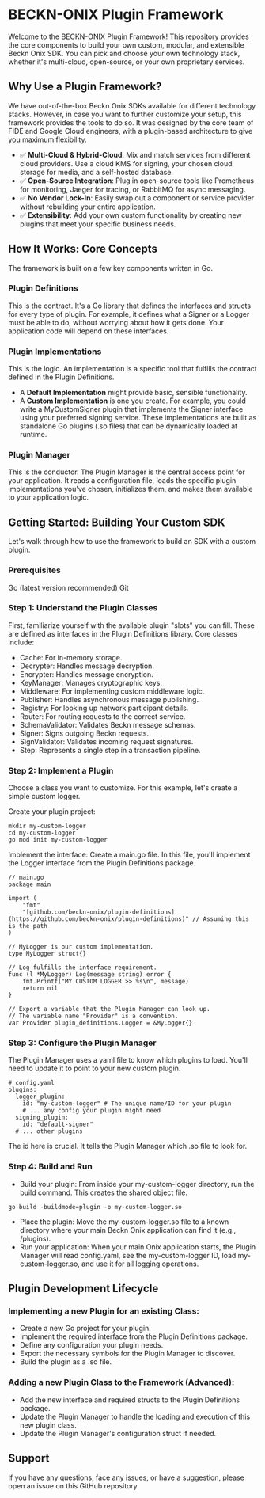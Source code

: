 # BECKN-ONIX Plugin Framework

Welcome to the BECKN-ONIX Plugin Framework! This repository provides the core components to build your own custom, modular, and extensible Beckn Onix SDK. You can pick and choose your own technology stack, whether it's multi-cloud, open-source, or your own proprietary services.

## Why Use a Plugin Framework?

We have out-of-the-box Beckn Onix SDKs available for different technology stacks. However, in case you want to further customize your setup, this framework provides the tools to do so.
It was designed by the core team of FIDE and Google Cloud engineers, with a plugin-based architecture to give you maximum flexibility.

- ✅ **Multi-Cloud & Hybrid-Cloud**: Mix and match services from different cloud providers. Use a cloud KMS for signing, your chosen cloud storage for media, and a self-hosted database.
- ✅ **Open-Source Integration**: Plug in open-source tools like Prometheus for monitoring, Jaeger for tracing, or RabbitMQ for async messaging.
- ✅ **No Vendor Lock-In**: Easily swap out a component or service provider without rebuilding your entire application.
- ✅ **Extensibility**: Add your own custom functionality by creating new plugins that meet your specific business needs.

## How It Works: Core Concepts

The framework is built on a few key components written in Go.

### Plugin Definitions

This is the contract. It's a Go library that defines the interfaces and structs for every type of plugin. For example, it defines what a Signer or a Logger must be able to do, without worrying about how it gets done. Your application code will depend on these interfaces.

### Plugin Implementations

This is the logic. An implementation is a specific tool that fulfills the contract defined in the Plugin Definitions.

- A **Default Implementation** might provide basic, sensible functionality.
- A **Custom Implementation** is one you create. For example, you could write a MyCustomSigner plugin that implements the Signer interface using your preferred signing service.
These implementations are built as standalone Go plugins (.so files) that can be dynamically loaded at runtime.

### Plugin Manager

This is the conductor. The Plugin Manager is the central access point for your application. It reads a configuration file, loads the specific plugin implementations you've chosen, initializes them, and makes them available to your application logic.

## Getting Started: Building Your Custom SDK

Let's walk through how to use the framework to build an SDK with a custom plugin.

### Prerequisites
Go (latest version recommended)
Git

### Step 1: Understand the Plugin Classes

First, familiarize yourself with the available plugin "slots" you can fill. These are defined as interfaces in the Plugin Definitions library. Core classes include:
- Cache: For in-memory storage.
- Decrypter: Handles message decryption.
- Encrypter: Handles message encryption.
- KeyManager: Manages cryptographic keys.
- Middleware: For implementing custom middleware logic.
- Publisher: Handles asynchronous message publishing.
- Registry: For looking up network participant details.
- Router: For routing requests to the correct service.
- SchemaValidator: Validates Beckn message schemas.
- Signer: Signs outgoing Beckn requests.
- SignValidator: Validates incoming request signatures.
- Step: Represents a single step in a transaction pipeline.

### Step 2: Implement a Plugin
Choose a class you want to customize. For this example, let's create a simple custom logger.

Create your plugin project:
```
mkdir my-custom-logger
cd my-custom-logger
go mod init my-custom-logger
```

Implement the interface: Create a main.go file. In this file, you'll implement the Logger interface from the Plugin Definitions package.
```
// main.go
package main

import (
    "fmt"
    "[github.com/beckn-onix/plugin-definitions](https://github.com/beckn-onix/plugin-definitions)" // Assuming this is the path
)

// MyLogger is our custom implementation.
type MyLogger struct{}

// Log fulfills the interface requirement.
func (l *MyLogger) Log(message string) error {
    fmt.Printf("MY CUSTOM LOGGER >> %s\n", message)
    return nil
}

// Export a variable that the Plugin Manager can look up.
// The variable name "Provider" is a convention.
var Provider plugin_definitions.Logger = &MyLogger{}
```

### Step 3: Configure the Plugin Manager

The Plugin Manager uses a yaml file to know which plugins to load. You'll need to update it to point to your new custom plugin.
```
# config.yaml
plugins:
  logger_plugin:
    id: "my-custom-logger" # The unique name/ID for your plugin
    # ... any config your plugin might need
  signing_plugin:
    id: "default-signer"
  # ... other plugins
```
The id here is crucial. It tells the Plugin Manager which .so file to look for.

### Step 4: Build and Run

- Build your plugin: From inside your my-custom-logger directory, run the build command. This creates the shared object file.

```
go build -buildmode=plugin -o my-custom-logger.so
```

- Place the plugin: Move the my-custom-logger.so file to a known directory where your main Beckn Onix application can find it (e.g., /plugins).
- Run your application: When your main Onix application starts, the Plugin Manager will read config.yaml, see the my-custom-logger ID, load my-custom-logger.so, and use it for all logging operations.

## Plugin Development Lifecycle

### Implementing a new Plugin for an existing Class:

- Create a new Go project for your plugin.
- Implement the required interface from the Plugin Definitions package.
- Define any configuration your plugin needs.
- Export the necessary symbols for the Plugin Manager to discover.
- Build the plugin as a .so file.

### Adding a new Plugin Class to the Framework (Advanced):
- Add the new interface and required structs to the Plugin Definitions package.
- Update the Plugin Manager to handle the loading and execution of this new plugin class.
- Update the Plugin Manager's configuration struct if needed.

## Support

If you have any questions, face any issues, or have a suggestion, please open an issue on this GitHub repository.



